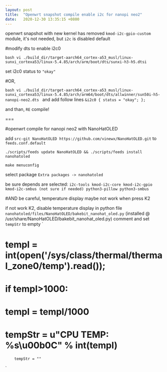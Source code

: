 ```yaml
---
layout: post
title:  "Openwrt snapshot compile enable i2c for nanopi neo2"
date:   2020-12-30 13:35:15 +0800
---
```


openwrt snapshot with new kernel has removed `kmod-i2c-gpio-custom` module, it's not needed, but `i2c` is disabled default

#modify dts to enable i2c0

`bash
vi ./build_dir/target-aarch64_cortex-a53_musl/linux-sunxi_cortexa53/linux-5.4.85/arch/arm/boot/dts/sunxi-h3-h5.dtsi
`

set i2c0 status to `"okay"`


#OR, 

`bash
vi ./build_dir/target-aarch64_cortex-a53_musl/linux-sunxi_cortexa53/linux-5.4.85/arch/arm64/boot/dts/allwinner/sun50i-h5-nanopi-neo2.dts
`
and add follow lines
`
&i2c0 {
        status = "okay";
};
`

and than, `RE` compile!

===

#openwrt compile for nanopi neo2 with NanoHatOLED

add `src-git NanoHatOLED https://github.com/vinewx/NanoHatOLED.git` to `feeds.conf.default`

`./scripts/feeds update NanoHatOLED && ./scripts/feeds install nanohatoled`

`make menuconfig`

select package `Extra packages -> nanohatoled`

be sure depends are selected:
`
i2c-tools
kmod-i2c-core
kmod-i2c-gpio
kmod-i2c-smbus (not sure if needed)
python3-pillow
python3-smbus
`

#AND be careful, temperature display maybe not work when press K2

if not work K2, disable temperature display in python file
`nanohatoled/files/NanoHatOLED/bakebit_nanohat_oled.py` (installed @ /usr/share/NanoHatOLED/bakebit_nanohat_oled.py)
comment and set `tempStr` to empty
`
#        tempI = int(open('/sys/class/thermal/thermal_zone0/temp').read());
#        if tempI>1000:
#            tempI = tempI/1000
#        tempStr = u"CPU TEMP: %s\u00b0C" % int(tempI)
        tempStr = ""
`
